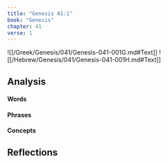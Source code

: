 ```yaml
---
title: "Genesis 41:1"
book: "Genesis"
chapter: 41
verse: 1
---
```

![[/Greek/Genesis/041/Genesis-041-001G.md#Text]]
![[/Hebrew/Genesis/041/Genesis-041-001H.md#Text]]

## Analysis

#### Words

#### Phrases

#### Concepts

## Reflections
